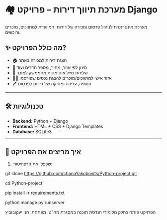 # 🏘 מערכת תיווך דירות – פרויקט Django

מערכת אינטרנטית לניהול פרסום ומכירה של דירות, המיועדת למתווכים, מוכרים ורוכשים.

## ✨ מה כולל הפרויקט?

- 🏠 הצגת דירות למכירה באתר
- 🔎 סינון לפי אזור, מחיר, מספר חדרים ועוד
- 📩 שליחת מייל אוטומטית מהממשק למוכר
- 🧑‍💼 אזור אישי למתווכים/מוכרים להצגת נכסים שפורסמו
- 🖊 הוספה, עריכה ומחיקה של דירות לפרסום

---

## 🛠 טכנולוגיות

- **Backend:** Python + Django
- **Frontend:** HTML + CSS + Django Templates
- **Database:** SQLite3
---

## 🚀 איך מריצים את הפרויקט

1. שכפלי את הרפוזיטורי:

git clone https://github.com/chanaYakobovits/Python-project.git

cd Python-project

pip install -r requirements.txt

python manage.py runserver

הפרויקט פותח כחלק מלימודי הנדסת תוכנה במסגרת מה"ט.
מפתחת: חני יעקובוביץ

